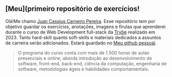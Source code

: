 ## [Meu](primeiro repositório de exercícios!
Olá!Me chamo [Juan Cassius Carneiro Pereira](www.linkedin.com/in/juancassius-carneiropereira). Esse repositório tem por objetivo guardar os exercícios, anotações, imagens e firulas que aprenderei durante o curso de Web Development full-stack da [Trybe](https://www.betrybe.com/) realizado em 2023. Tanto hard-skill quanto soft-skills e materiais dedicados a assuntos de carreira serão adicionados.
Estará guardado no [Meu github pessoal](https://github.com/juan-cassius/trybe-exercicios). 
>O programa do curso conta com mais de 1.500 horas de aulas presenciais e online, 
>aborda introdução ao desenvolvimento de software, front-end, back-end, 
>ciência da computação, engenharia de software, metodologias ágeis e habilidades comportamentais. 
